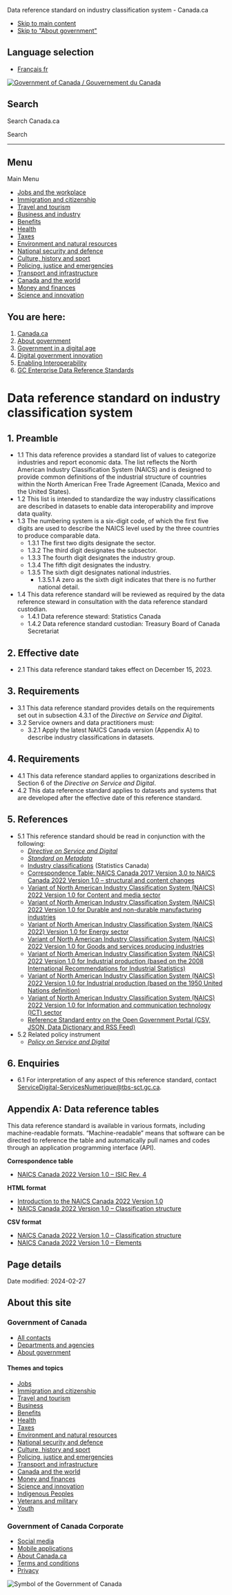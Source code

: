 


Data reference standard on industry classification system - Canada.ca






















* [Skip to main content](#wb-cont)
* [Skip to "About government"](#wb-info)

## Language selection

* [Français
  fr](/fr/gouvernement/systeme/gouvernement-numerique/innovations-gouvernementales-numeriques/permettre-interoperabilite/normes-referentielles-pangouvernementales-relatives-donnees-gc/norme-referentielle-relative-donnees-systeme-classification-industries.html)



[![Government of Canada](/etc/designs/canada/wet-boew/assets/sig-blk-en.svg)
 /
Gouvernement du Canada](/en.html)



## Search

Search Canada.ca



Search





---


## Menu

Main Menu 

* [Jobs and the workplace](https://www.canada.ca/en/services/jobs.html)
* [Immigration and citizenship](https://www.canada.ca/en/services/immigration-citizenship.html)
* [Travel and tourism](https://travel.gc.ca/)
* [Business and industry](https://www.canada.ca/en/services/business.html)
* [Benefits](https://www.canada.ca/en/services/benefits.html)
* [Health](https://www.canada.ca/en/services/health.html)
* [Taxes](https://www.canada.ca/en/services/taxes.html)
* [Environment and natural resources](https://www.canada.ca/en/services/environment.html)
* [National security and defence](https://www.canada.ca/en/services/defence.html)
* [Culture, history and sport](https://www.canada.ca/en/services/culture.html)
* [Policing, justice and emergencies](https://www.canada.ca/en/services/policing.html)
* [Transport and infrastructure](https://www.canada.ca/en/services/transport.html)
* [Canada and the world](https://www.international.gc.ca/world-monde/index.aspx?lang=eng)
* [Money and finances](https://www.canada.ca/en/services/finance.html)
* [Science and innovation](https://www.canada.ca/en/services/science.html)



## You are here:

1. [Canada.ca](/en.html)
2. [About government](/en/government/system.html)
3. [Government in a digital age](/en/government/system/digital-government.html)
4. [Digital government innovation](/en/government/system/digital-government/digital-government-innovations.html)
5. [Enabling Interoperability](/en/government/system/digital-government/digital-government-innovations/enabling-interoperability.html)
6. [GC Enterprise Data Reference Standards](/en/government/system/digital-government/digital-government-innovations/enabling-interoperability/gc-enterprise-data-reference-standards.html)




# Data reference standard on industry classification system


## 1. Preamble

* 1.1 This data reference provides a standard list of values to categorize industries and report economic data. The list reflects the North American Industry Classification System (NAICS) and is designed to provide common definitions of the industrial structure of countries within the North American Free Trade Agreement (Canada, Mexico and the United States).
* 1.2 This list is intended to standardize the way industry classifications are described in datasets to enable data interoperability and improve data quality.
* 1.3 The numbering system is a six-digit code, of which the first five digits are used to describe the NAICS level used by the three countries to produce comparable data.
  + 1.3.1 The first two digits designate the sector.
  + 1.3.2 The third digit designates the subsector.
  + 1.3.3 The fourth digit designates the industry group.
  + 1.3.4 The fifth digit designates the industry.
  + 1.3.5 The sixth digit designates national industries.
    - 1.3.5.1 A zero as the sixth digit indicates that there is no further national detail.
* 1.4 This data reference standard will be reviewed as required by the data reference steward in consultation with the data reference standard custodian.
  + 1.4.1 Data reference steward: Statistics Canada
  + 1.4.2 Data reference standard custodian: Treasury Board of Canada Secretariat

## 2. Effective date

* 2.1 This data reference standard takes effect on December 15, 2023.

## 3. Requirements

* 3.1 This data reference standard provides details on the requirements set out in subsection 4.3.1 of the *Directive on Service and Digital*.
* 3.2 Service owners and data practitioners must:
  + 3.2.1 Apply the latest NAICS Canada version (Appendix A) to describe industry classifications in datasets.

## 4. Requirements

* 4.1 This data reference standard applies to organizations described in Section 6 of the *Directive on Service and Digital*.
* 4.2 This data reference standard applies to datasets and systems that are developed after the effective date of this reference standard.

## 5. References

* 5.1 This reference standard should be read in conjunction with the following:
  + [*Directive on Service and Digital*](https://www.tbs-sct.canada.ca/pol/doc-eng.aspx?id=32601)
  + [*Standard on Metadata*](https://www.tbs-sct.canada.ca/pol/doc-eng.aspx?id=18909)
  + [Industry classifications](https://www.statcan.gc.ca/en/concepts/industry) (Statistics Canada)
  + [Correspondence Table: NAICS Canada 2017 Version 3.0 to NAICS Canada 2022 Version 1.0 – structural and content changes](https://www.statcan.gc.ca/eng/statistical-programs/document/naics2017v3_0-2022v1_0)
  + [Variant of North American Industry Classification System (NAICS) 2022 Version 1.0 for Content and media sector](https://www23.statcan.gc.ca/imdb/p3VD.pl?Function=getVD&TVD=1389874)
  + [Variant of North American Industry Classification System (NAICS) 2022 Version 1.0 for Durable and non-durable manufacturing industries](https://www23.statcan.gc.ca/imdb/p3VD.pl?Function=getVD&TVD=1383631)
  + [Variant of North American Industry Classification System (NAICS 2022) Version 1.0 for Energy sector](https://www23.statcan.gc.ca/imdb/p3VD.pl?Function=getVD&TVD=1383176)
  + [Variant of North American Industry Classification System (NAICS) 2022 Version 1.0 for Goods and services producing industries](https://www23.statcan.gc.ca/imdb/p3VD.pl?Function=getVD&TVD=1381557)
  + [Variant of North American Industry Classification System (NAICS) 2022 Version 1.0 for Industrial production (based on the 2008 International Recommendations for Industrial Statistics)](https://www23.statcan.gc.ca/imdb/p3VD.pl?Function=getVD&TVD=1383855)
  + [Variant of North American Industry Classification System (NAICS) 2022 Version 1.0 for Industrial production (based on the 1950 United Nations definition)](https://www23.statcan.gc.ca/imdb/p3VD.pl?Function=getVD&TVD=1383838)
  + [Variant of North American Industry Classification System (NAICS) 2022 Version 1.0 for Information and communication technology (ICT) sector](https://www23.statcan.gc.ca/imdb/p3VD.pl?Function=getVD&TVD=1384253)
  + [Reference Standard entry on the Open Government Portal (CSV, JSON, Data Dictionary and RSS Feed)](https://open.canada.ca/data/en/dataset/980d598c-73c9-4003-b6e1-78a9a3081b6c/resource/857f8d71-d066-424d-9239-27390d904353)
* 5.2 Related policy instrument
  + [*Policy on Service and Digital*](https://www.tbs-sct.canada.ca/pol/doc-eng.aspx?id=32603)

## 6. Enquiries

* 6.1 For interpretation of any aspect of this reference standard, contact [ServiceDigital-ServicesNumerique@tbs-sct.gc.ca](mailto:ServiceDigital-ServicesNumerique@tbs-sct.gc.ca).

## Appendix A: Data reference tables

This data reference standard is available in various formats, including machine-readable formats. “Machine-readable” means that software can be directed to reference the table and automatically pull names and codes through an application programming interface (API).

**Correspondence table**

* [NAICS Canada 2022 Version 1.0 – ISIC Rev. 4](https://www.statcan.gc.ca/eng/statistical-programs/document/naics-2022-isic4)

**HTML format**

* [Introduction to the NAICS Canada 2022 Version 1.0](https://www.statcan.gc.ca/eng/subjects/standard/naics/2022/v1/introduction)
* [NAICS Canada 2022 Version 1.0 – Classification structure](http://www23.statcan.gc.ca/imdb/p3VD.pl?Function=getVD&TVD=1369825)

**CSV format**

* [NAICS Canada 2022 Version 1.0 – Classification structure](https://open.canada.ca/data/en/dataset/980d598c-73c9-4003-b6e1-78a9a3081b6c/resource/857f8d71-d066-424d-9239-27390d904353)
* [NAICS Canada 2022 Version 1.0 – Elements](https://open.canada.ca/data/en/dataset/980d598c-73c9-4003-b6e1-78a9a3081b6c/resource/bfd485d6-2d1e-4167-9835-7ed62494daf9)


## Page details



Date modified:
2024-02-27






## About this site

### Government of Canada

* [All contacts](/en/contact.html)
* [Departments and agencies](/en/government/dept.html)
* [About government](/en/government/system.html)

#### Themes and topics

* [Jobs](/en/services/jobs.html)
* [Immigration and citizenship](/en/services/immigration-citizenship.html)
* [Travel and tourism](https://travel.gc.ca/)
* [Business](/en/services/business.html)
* [Benefits](/en/services/benefits.html)
* [Health](/en/services/health.html)
* [Taxes](/en/services/taxes.html)
* [Environment and natural resources](/en/services/environment.html)
* [National security and defence](/en/services/defence.html)
* [Culture, history and sport](/en/services/culture.html)
* [Policing, justice and emergencies](/en/services/policing.html)
* [Transport and infrastructure](/en/services/transport.html)
* [Canada and the world](https://www.international.gc.ca/world-monde/index.aspx?lang=eng)
* [Money and finances](/en/services/finance.html)
* [Science and innovation](/en/services/science.html)
* [Indigenous Peoples](/en/services/indigenous-peoples.html)
* [Veterans and military](/en/services/veterans-military.html)
* [Youth](/en/services/youth.html)



### Government of Canada Corporate

* [Social media](https://www.canada.ca/en/social.html)
* [Mobile applications](https://www.canada.ca/en/mobile.html)
* [About Canada.ca](https://www.canada.ca/en/government/about.html)
* [Terms and conditions](/en/transparency/terms.html)
* [Privacy](/en/transparency/privacy.html)

![Symbol of the Government of Canada](/etc/designs/canada/wet-boew/assets/wmms-blk.svg)













